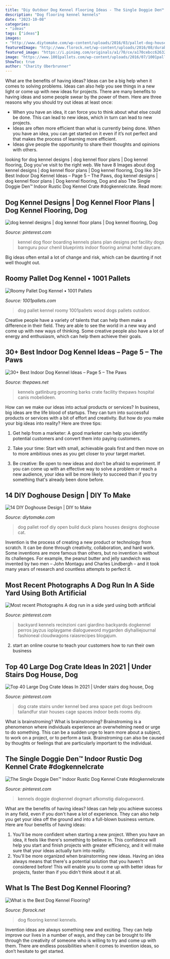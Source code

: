 ```yaml
---
title: "Diy Outdoor Dog Kennel Flooring Ideas - The Single Doggie Den™ Indoor Rustic Dog Kennel Crate #dogkennelcrate"
description: "Dog flooring kennel kennels"
date: "2023-10-08"
categories:
- "ideas"
tags: ["ideas"]
images:
- "http://www.diytomake.com/wp-content/uploads/2016/03/pallet-dog-house-design-2.jpg"
featuredImage: "http://www.florock.net/wp-content/uploads/2016/08/durable-flooring-for-dog-kennels-768x1024.jpg"
featured_image: "https://i.pinimg.com/originals/a1/70/ce/a170cebcc62632a2e9d09c948cff875a.jpg"
image: "https://www.1001pallets.com/wp-content/uploads/2016/07/1001pallets.com-roomy-pallet-dog-kennel-4-600x450.jpg"
ShowToc: true
author: "Charity Oberbrunner"
---
```



What are the benefits of having ideas?
Ideas can be a big help when it comes to solving problems. Ideas can also help you see things in a new light or come up with new ideas for projects. There are many benefits to having ideas and some people swear by the power of them. Here are three reasons why you should try out ideas at least once: 
- When you have an idea, it can force you to think about what else could be done. This can lead to new ideas, which in turn can lead to new projects. 
- Ideas are often more efficient than what is currently being done. When you have an idea, you can get started on it even if it’s not perfect and that makes the process of learning more efficient. 
- Ideas give people the opportunity to share their thoughts and opinions with others.

	

		
looking for dog kennel designs | dog kennel floor plans | Dog kennel flooring, Dog you've visit to the right web. We have 8 Images about dog kennel designs | dog kennel floor plans | Dog kennel flooring, Dog like 30+ Best Indoor Dog Kennel Ideas – Page 5 – The Paws, dog kennel designs | dog kennel floor plans | Dog kennel flooring, Dog and also The Single Doggie Den™ Indoor Rustic Dog Kennel Crate #dogkennelcrate. Read more:
		
    
## Dog Kennel Designs | Dog Kennel Floor Plans | Dog Kennel Flooring, Dog

<img loading=lazy src="https://i.pinimg.com/736x/2e/82/33/2e82331fe8814ca92fa652035c539988.jpg" onerror="this.onerror=null;this.src='https://tse4.mm.bing.net/th?id=OIP.iwkkIk3w14EcQ19iJ4hPRwAAAA&amp;pid=15.1';" alt="dog kennel designs | dog kennel floor plans | Dog kennel flooring, Dog">

_Source: pinterest.com_

>kennel dog floor boarding kennels plans plan designs pet facility dogs barnguru pour chenil blueprints indoor flooring animal hotel daycare. 

	

Big ideas often entail a lot of change and risk, which can be daunting if not well thought out.

    
## Roomy Pallet Dog Kennel • 1001 Pallets

<img loading=lazy src="https://www.1001pallets.com/wp-content/uploads/2016/07/1001pallets.com-roomy-pallet-dog-kennel-4-600x450.jpg" onerror="this.onerror=null;this.src='https://tse4.mm.bing.net/th?id=OIP.Ed6dNV24WukG0pVqnBAqTgHaFj&amp;pid=15.1';" alt="Roomy Pallet Dog Kennel • 1001 Pallets">

_Source: 1001pallets.com_

>dog pallet kennel roomy 1001pallets wood dogs pallets outdoor. 

	

Creative people have a variety of talents that can help them make a difference in their field. They are able to see the world in a new way and come up with new ways of thinking. Some creative people also have a lot of energy and enthusiasm, which can help them achieve their goals.

    
## 30+ Best Indoor Dog Kennel Ideas – Page 5 – The Paws

<img loading=lazy src="https://www.thepaws.net/wp-content/uploads/2018/10/indoor-dog-kennel-idea-36.jpg" onerror="this.onerror=null;this.src='https://tse3.mm.bing.net/th?id=OIP.WPxlTYX62YCXFe1p1ScT-QHaFj&amp;pid=15.1';" alt="30+ Best Indoor Dog Kennel Ideas – Page 5 – The Paws">

_Source: thepaws.net_

>kennels gatlinburg grooming barks crate facility thepaws hospital canis mobelideen. 

	

How can we make our ideas into actual products or services?
In business, big ideas are the life blood of startups. They can turn into successful products or services with a bit of effort and creativity. But how do you make your big ideas into reality? Here are three tips:
1) Get help from a marketer: A good marketer can help you identify potential customers and convert them into paying customers.

2) Take your time: Start with small, achievable goals first and then move on to more ambitious ones as you get closer to your target market.

3) Be creative: Be open to new ideas and don't be afraid to experiment. If you can come up with an effective way to solve a problem or reach a new audience, your idea will be more likely to succeed than if you try something that's already been done before.

    
## 14 DIY Doghouse Design | DIY To Make

<img loading=lazy src="http://www.diytomake.com/wp-content/uploads/2016/03/pallet-dog-house-design-2.jpg" onerror="this.onerror=null;this.src='https://tse2.mm.bing.net/th?id=OIP.ArPfPkuxSlQdpgyxNOGxNwHaJ3&amp;pid=15.1';" alt="14 DIY Doghouse Design | DIY to Make">

_Source: diytomake.com_

>dog pallet roof diy open build duck plans houses designs doghouse cat. 

	

Invention is the process of creating a new product or technology from scratch. It can be done through creativity, collaboration, and hard work. Some inventions are more famous than others, but no invention is without its challenges. For example, the peanut butter and jelly sandwich was invented by two men – John Montagu and Charles Lindbergh – and it took many years of research and countless attempts to perfect it.

    
## Most Recent Photographs A Dog Run In A Side Yard Using Both Artificial

<img loading=lazy src="https://i.pinimg.com/736x/91/fb/b5/91fbb580b4dd543cec32c128e2de4fa0.jpg" onerror="this.onerror=null;this.src='https://tse3.mm.bing.net/th?id=OIP.amOwWBFRvSv-B0iLjOv7zQHaHb&amp;pid=15.1';" alt="Most recent Photographs A dog run in a side yard using both artificial">

_Source: pinterest.com_

>backyard kennels recinzioni cani giardino backyards dogkennel perros jayzus ioplaygame dialogueword mygarden diyhalliejournal fashioneal cloudwagons raiasrecipes blogajum. 

	

2. start an online course to teach your customers how to run their own business 

    
## Top 40 Large Dog Crate Ideas In 2021 | Under Stairs Dog House, Dog

<img loading=lazy src="https://i.pinimg.com/originals/a1/70/ce/a170cebcc62632a2e9d09c948cff875a.jpg" onerror="this.onerror=null;this.src='https://tse4.mm.bing.net/th?id=OIP.4te6tz17jWwPzauUZ8WSOQHaNK&amp;pid=15.1';" alt="Top 40 Large Dog Crate Ideas In 2021 | Under stairs dog house, Dog">

_Source: pinterest.com_

>dog crate stairs under kennel bed area space pet dogs bedroom tailandfur stair houses cage spaces indoor beds rooms diy. 

	

What is brainstroming?
What is brainstroming? Brainstroming is a phenomenon where individuals experience an overwhelming need or urge to do something. This can be a sudden urge to learn more about a subject, to work on a project, or to perform a task. Brainstroming can also be caused by thoughts or feelings that are particularly important to the individual.

    
## The Single Doggie Den™ Indoor Rustic Dog Kennel Crate #dogkennelcrate

<img loading=lazy src="https://i.pinimg.com/736x/88/88/13/888813f0be948815bc9a207a5f551e28.jpg" onerror="this.onerror=null;this.src='https://tse1.mm.bing.net/th?id=OIP.LvSOods0QeiKgbZJu8qPuAHaJG&amp;pid=15.1';" alt="The Single Doggie Den™ Indoor Rustic Dog Kennel Crate #dogkennelcrate">

_Source: pinterest.com_

>kennels doggie dogkennel dogmart afkomstig dialogueword. 

	

What are the benefits of having ideas?
Ideas can help you achieve success in any field, even if you don't have a lot of experience. They can also help you get your idea off the ground and into a full-blown business venture. Here are four benefits of having ideas: 
1. You'll be more confident when starting a new project. When you have an idea, it feels like there's something to believe in. This confidence will help you start and finish projects with greater efficiency, and it will make sure that your ideas actually turn into reality. 
2. You'll be more organized when brainstorming new ideas. Having an idea always means that there's a potential solution that you haven't considered before! This will enable you to come up with better ideas for projects, faster than if you didn't think about it at all. 

    
## What Is The Best Dog Kennel Flooring?

<img loading=lazy src="http://www.florock.net/wp-content/uploads/2016/08/durable-flooring-for-dog-kennels-768x1024.jpg" onerror="this.onerror=null;this.src='https://tse4.mm.bing.net/th?id=OIP.6q3k7ZGFP_Wt0Lx4Bgb6-QHaJ4&amp;pid=15.1';" alt="What is the Best Dog Kennel Flooring?">

_Source: florock.net_

>dog flooring kennel kennels. 

	

Invention ideas are always something new and exciting. They can help improve our lives in a number of ways, and they can be brought to life through the creativity of someone who is willing to try and come up with them. There are endless possibilities when it comes to invention ideas, so don’t hesitate to get started.

